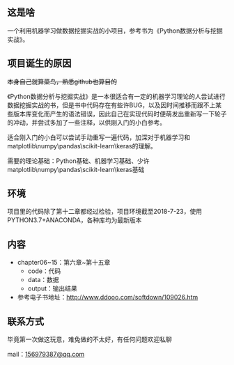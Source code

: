## 这是啥

一个利用机器学习做数据挖掘实战的小项目，参考书为《Python数据分析与挖掘实战》。

## 项目诞生的原因

~~本身自己就算菜鸟，熟悉github也算目的~~

《Python数据分析与挖掘实战》是一本很适合有一定的机器学习理论的人尝试进行数据挖掘实战的书，但是书中代码存在有些许BUG，以及因时间推移而跟不上某些版本库变化而产生的语法错误，因此自己在实现代码时便萌发出重新写一下轮子的冲动，并尝试多加了一些注释，以供刚入门的小白参考。

适合刚入门的小白可以尝试手动重写一遍代码，加深对于机器学习和matplotlib\numpy\pandas\scikit-learn\keras的理解。

需要的理论基础：Python基础、机器学习基础、少许matplotlib\numpy\pandas\scikit-learn\keras基础

## 环境

项目里的代码除了第十二章都经过检验，项目环境截至2018-7-23，使用PYTHON3.7+ANACONDA，各种库均为最新版本

## 内容

- chapter06\~15：第六章\~第十五章
  - code：代码
  - data：数据
  - output：输出结果
- 参考电子书地址：http://www.ddooo.com/softdown/109026.htm

## 联系方式

毕竟第一次做这玩意，难免做的不太好，有任何问题欢迎私聊

mail：156979387@qq.com


